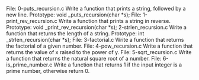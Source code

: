 File: 0-puts_recursion.c Write a function that prints a string, followed by a new line.
Prototype: void _puts_recursion(char *s);
File: 1-print_rev_recursion.c Write a function that prints a string in reverse.
Prototype: void _print_rev_recursion(char *s);
2-strlen_recursion.c Write a function that returns the length of a string.
Prototype: int _strlen_recursion(char *s);
File: 3-factorial.c Write a function that returns the factorial of a given number.
File: 4-pow_recursion.c Write a function that returns the value of x raised to the power of y.
File: 5-sqrt_recursion.c Write a function that returns the natural square root of a number.
File: 6-is_prime_number.c Write a function that returns 1 if the input integer is a prime number, otherwise return 0.

